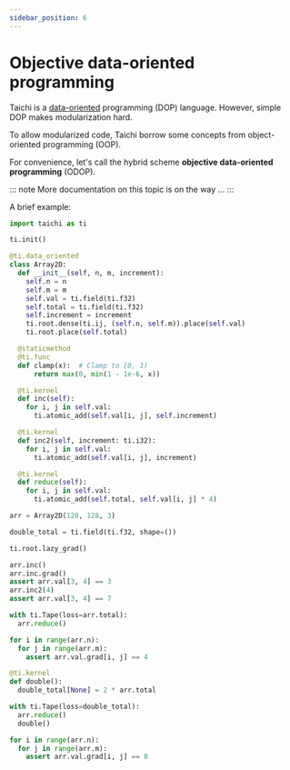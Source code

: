 ```yaml
---
sidebar_position: 6
---
```


# Objective data-oriented programming

Taichi is a
[data-oriented](https://en.wikipedia.org/wiki/Data-oriented_design)
programming (DOP) language. However, simple DOP makes modularization
hard.

To allow modularized code, Taichi borrow some concepts from
object-oriented programming (OOP).

For convenience, let\'s call the hybrid scheme **objective data-oriented
programming** (ODOP).

::: note
More documentation on this topic is on the way ...
:::

A brief example:

```python
import taichi as ti

ti.init()

@ti.data_oriented
class Array2D:
  def __init__(self, n, m, increment):
    self.n = n
    self.m = m
    self.val = ti.field(ti.f32)
    self.total = ti.field(ti.f32)
    self.increment = increment
    ti.root.dense(ti.ij, (self.n, self.m)).place(self.val)
    ti.root.place(self.total)

  @staticmethod
  @ti.func
  def clamp(x):  # Clamp to [0, 1)
      return max(0, min(1 - 1e-6, x))

  @ti.kernel
  def inc(self):
    for i, j in self.val:
      ti.atomic_add(self.val[i, j], self.increment)

  @ti.kernel
  def inc2(self, increment: ti.i32):
    for i, j in self.val:
      ti.atomic_add(self.val[i, j], increment)

  @ti.kernel
  def reduce(self):
    for i, j in self.val:
      ti.atomic_add(self.total, self.val[i, j] * 4)

arr = Array2D(128, 128, 3)

double_total = ti.field(ti.f32, shape=())

ti.root.lazy_grad()

arr.inc()
arr.inc.grad()
assert arr.val[3, 4] == 3
arr.inc2(4)
assert arr.val[3, 4] == 7

with ti.Tape(loss=arr.total):
  arr.reduce()

for i in range(arr.n):
  for j in range(arr.m):
    assert arr.val.grad[i, j] == 4

@ti.kernel
def double():
  double_total[None] = 2 * arr.total

with ti.Tape(loss=double_total):
  arr.reduce()
  double()

for i in range(arr.n):
  for j in range(arr.m):
    assert arr.val.grad[i, j] == 8
```
